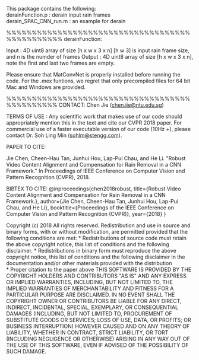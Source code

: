 This package contains the following:  
derainFunction.p	: derain input rain frames  
derain_SPAC_CNN_run.m   : an example for derain  

%%%%%%%%%%%%%%%%%%%%%%%%%%%%%%%%%%%%%%%%%%%%%%%
derainFunction:

Input  : 4D uint8 array of size [h x w x 3 x n]
	 [h w 3] is input rain frame size, and n is the numder of frames
Output : 4D uint8 array of size [h x w x 3 x n], note the first and last 
	 two frames are empty.

Please ensure that MatConvNet is properly installed before running the code.
For the .mex funtions, we regret that only precompiled files for 64 bit Mac and Windows are provided.

%%%%%%%%%%%%%%%%%%%%%%%%%%%%%%%%%%%%%%%%%%%%%%
CONTACT:
Chen Jie (chen.jie@ntu.edu.sg)

TERMS OF USE : 
Any scientific work that makes use of our code should appropriately
mention this in the text and cite our CVPR 2018 paper. 
For commercial use of a faster executable version of our code (10Hz +), please contact Dr. Soh Ling Min (sohlm@stengg.com). 

PAPER TO CITE:

Jie Chen, Cheen-Hau Tan, Junhui Hou, Lap-Pui Chau, and He Li. "Robust Video Content Alignment and Compensation for Rain Removal in a CNN Framework." In Proceedings of IEEE Conference on Computer Vision and Pattern Recognition (CVPR), 2018.

BIBTEX TO CITE:
@inproceedings{chen2018robust,
  title={Robust Video Content Alignment and Compensation for Rain Removal in a CNN Framework.},
  author={Jie Chen, Cheen-Hau Tan, Junhui Hou, Lap-Pui Chau, and He Li},
  booktitle={Proceedings of the IEEE Conference on Computer Vision and Pattern Recognition (CVPR)},
  year={2018}
}

Copyright (c) 2018
All rights reserved.
Redistribution and use in source and binary forms, with or without 
modification, are permitted provided that the following conditions are met:
    * Redistributions of source code must retain the above copyright 
      notice, this list of conditions and the following disclaimer.
    * Redistributions in binary form must reproduce the above copyright 
      notice, this list of conditions and the following disclaimer in 
      the documentation and/or other materials provided with the distribution      
    * Proper citation to the paper above
THIS SOFTWARE IS PROVIDED BY THE COPYRIGHT HOLDERS AND CONTRIBUTORS "AS IS" 
AND ANY EXPRESS OR IMPLIED WARRANTIES, INCLUDING, BUT NOT LIMITED TO, THE 
IMPLIED WARRANTIES OF MERCHANTABILITY AND FITNESS FOR A PARTICULAR PURPOSE 
ARE DISCLAIMED. IN NO EVENT SHALL THE COPYRIGHT OWNER OR CONTRIBUTORS BE 
LIABLE FOR ANY DIRECT, INDIRECT, INCIDENTAL, SPECIAL, EXEMPLARY, OR 
CONSEQUENTIAL DAMAGES (INCLUDING, BUT NOT LIMITED TO, PROCUREMENT OF 
SUBSTITUTE GOODS OR SERVICES; LOSS OF USE, DATA, OR PROFITS; OR BUSINESS 
INTERRUPTION) HOWEVER CAUSED AND ON ANY THEORY OF LIABILITY, WHETHER IN 
CONTRACT, STRICT LIABILITY, OR TORT (INCLUDING NEGLIGENCE OR OTHERWISE) 
ARISING IN ANY WAY OUT OF THE USE OF THIS SOFTWARE, EVEN IF ADVISED OF THE 
POSSIBILITY OF SUCH DAMAGE.
